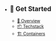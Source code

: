 - ## 🚀 Get Started

  - [🧐 Overview](/{{route}}/{{version}}/get-started/overview)
  - [📦 Techstack](/{{route}}/{{version}}/get-started/techstack)
  - [🏗️ Containers](/{{route}}/{{version}}/get-started/containers)
